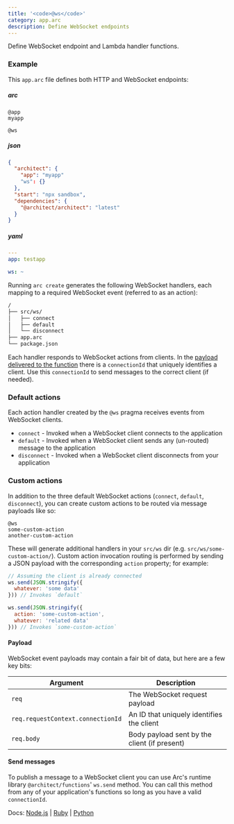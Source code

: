 ```yaml
---
title: '<code>@ws</code>'
category: app.arc
description: Define WebSocket endpoints
---
```


Define WebSocket endpoint and Lambda handler functions.

### Example

This `app.arc` file defines both HTTP and WebSocket endpoints:

<arc-viewer default-tab=arc>
<div slot=contents>

<arc-tab label=arc>
<h5>arc</h5>
<div slot=content>

```arc
@app
myapp

@ws
```

</div>
</arc-tab>

<arc-tab label=json>
<h5>json</h5>
<div slot=content>

```json
{
  "architect": {
    "app": "myapp"
    "ws": {}
  },
  "start": "npx sandbox",
  "dependencies": {
    "@architect/architect": "latest"
  }
}
```

</div>
</arc-tab>

<arc-tab label=yaml>
<h5>yaml</h5>
<div slot=content>

```yaml
---
app: testapp

ws: ~
```

</div>
</arc-tab>

</div>
</arc-viewer>

Running `arc create` generates the following WebSocket handlers, each mapping to a required WebSocket event (referred to as an action):

```bash
/
├── src/ws/
│   ├── connect
│   ├── default
│   └── disconnect
├── app.arc
└── package.json
```

Each handler responds to WebSocket actions from clients. In the [payload delivered to the function](#function-payload) there is a `connectionId` that uniquely identifies a client. Use this `connectionId` to send messages to the correct client (if needed).


### Default actions

Each action handler created by the `@ws` pragma receives events from WebSocket clients.

- `connect` - Invoked when a WebSocket client connects to the application
- `default` - Invoked when a WebSocket client sends any (un-routed) message to the application
- `disconnect` - Invoked when a WebSocket client disconnects from your application


### Custom actions

In addition to the three default WebSocket actions (`connect`, `default`, `disconnect`), you can create custom actions to be routed via message payloads like so:

```arc
@ws
some-custom-action
another-custom-action
```

These will generate additional handlers in your `src/ws` dir (e.g. `src/ws/some-custom-action/`). Custom action invocation routing is performed by sending a JSON payload with the corresponding `action` property; for example:

```javascript
// Assuming the client is already connected
ws.send(JSON.stringify({
  whatever: 'some data'
})) // Invokes `default`

ws.send(JSON.stringify({
  action: 'some-custom-action',
  whatever: 'related data'
})) // Invokes `some-custom-action`
```


#### Payload

WebSocket event payloads may contain a fair bit of data, but here are a few key bits:

| Argument | Description |
| --- | --- |
| `req` | The WebSocket request payload |
| `req.requestContext.connectionId` | An ID that uniquely identifies the client |
| `req.body` | Body payload sent by the client (if present) |


#### Send messages

To publish a message to a WebSocket client you can use Arc's runtime library `@architect/functions`' `ws.send` method. You can call this method from any of your application's functions so long as you have a valid `connectionId`.

Docs: [Node.js](/docs/en/reference/runtime-helpers/node.js#arc.ws) | [Ruby](/docs/en/reference/runtime-helpers/ruby#arc.ws) | [Python](/docs/en/reference/runtime-helpers/python#arc.ws)
